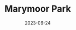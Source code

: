 ---
title: "Marymoor Park"
cc-type: place
date: 2023-06-24
hashtag: marymoor-park
tags:
  - park
  - Redmond
---